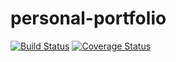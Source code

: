 # personal-portfolio

[![Build Status](https://travis-ci.org/Jkadhuwa/personal-portfolio.svg?branch=develop)](https://travis-ci.org/Jkadhuwa/personal-portfolio)    [![Coverage Status](https://coveralls.io/repos/github/Jkadhuwa/personal-portfolio/badge.svg?branch=develop)](https://coveralls.io/github/Jkadhuwa/personal-portfolio?branch=develop)
